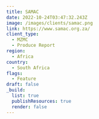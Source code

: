 ```yaml
---
title: SAMAC
date: 2022-10-24T03:47:32.243Z
image: /images/clients/samac.png
link: https://www.samac.org.za/
client_type:
  - MZMC
  - Produce Report
region:
  - Africa
country:
  - South Africa
flags:
  - Feature
draft: false
_build:
  list: true
  publishResources: true
  render: false
---
```

